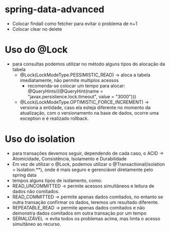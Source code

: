 # spring-data-advanced

- Colocar findall como fetcher para evitar o problema de n+1
- Colocar clear no delete

# Uso do @Lock
- para consultas podemos utilizar no método alguns tipos do alocação da tabela
  - @Lock(LockModeType.PESSIMISTIC_READ) -> aloca a tabela imediatamente, não permite multiplos acessos
    - recomenda-se colocar um tempo para alocar: @QueryHints({@QueryHint(name = "javax.persistence.lock.timeout", value = "3000")})
  - @Lock(LockModeType.OPTIMISTIC_FORCE_INCREMENT) -> versiona a entidade, caso ela esteja diferente no momento da atualização, com o versionamento na base de dados, ocorre uma exception e é realizado rollback.

# Uso do isolation
- para transações devemos seguir, dependendo de cada caso, o ACID -> Atomicidade, Consistência, Isolamento e Durabilidade
- Em vez de utilizar o @Lock, podemos utilizar o @Transactional(isolation = Isolation.**), onde é mais seguro e gerenciável diretamente pelo spring data
- tempos alguns tipos de isolamento, como:
 - READ_UNCOMMITTED -> permite acessos simultâneos e leitura de dados não comitados.
 - READ_COMMITTED -> permite apenas dados comitados, no entanto se outra transação confirmar os dados, teremos um resultado diferente.
 - REPEATABLE_READ -> permite apenas dados comitados e não demonstra dados comitados em outra transação por um tempo
 - SERIALIZÁVEL -> evita todos os problemas acima, mas limta o acesso simultâneo ao recurso.
